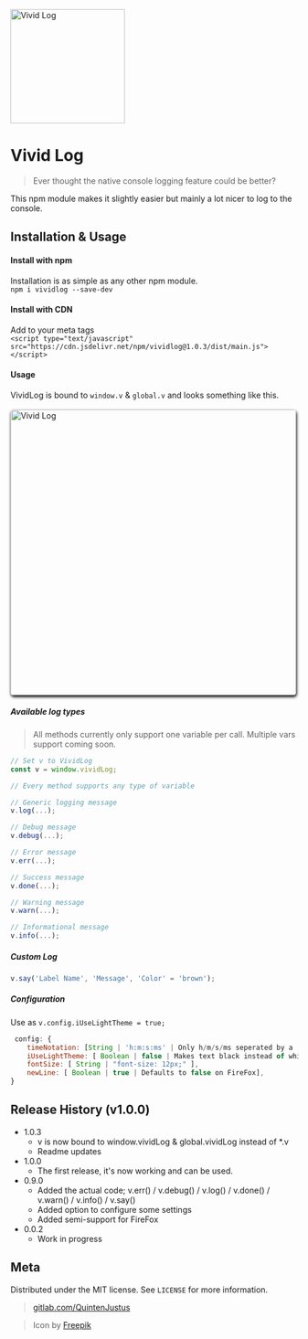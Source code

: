 <img src="https://gitlab.com/uploads/-/system/project/avatar/11976919/logs.png?width=1000"
     alt="Vivid Log" width="200" height="200"/>
# Vivid Log
> Ever thought the native console logging feature could be better?

This npm module makes it slightly easier but mainly a lot nicer to log to the console.

## Installation & Usage
#### Install with npm
Installation is as simple as any other npm module.<br>
`npm i vividlog --save-dev`<br>

#### Install with CDN
Add to your meta tags <br>
`<script type="text/javascript" src="https://cdn.jsdelivr.net/npm/vividlog@1.0.3/dist/main.js"></script>`

#### Usage
VividLog is bound to `window.v` & `global.v` and looks something like this.<br><br>
<img src="https://gitlab.com/QuintenJustus/vividlog/raw/master/assets/withconsole.png"
     alt="Vivid Log" height="500" style="border-radius:5px; box-shadow: 1px 3px 5px black"/>

##### Available log types
> All methods currently only support one variable per call. Multiple vars support coming soon.
```javascript
// Set v to VividLog
const v = window.vividLog;

// Every method supports any type of variable

// Generic logging message
v.log(...);

// Debug message
v.debug(...);

// Error message
v.err(...);

// Success message
v.done(...);

// Warning message
v.warn(...);

// Informational message
v.info(...);
```
##### Custom Log
```javascript
v.say('Label Name', 'Message', 'Color' = 'brown');
```
##### Configuration
Use as `v.config.iUseLightTheme = true;`
```javascript
 config: {
    timeNotation: [String | 'h:m:s:ms' | Only h/m/s/ms seperated by a ':'],
    iUseLightTheme: [ Boolean | false | Makes text black instead of white ],
    fontSize: [ String | "font-size: 12px;" ],
    newLine: [ Boolean | true | Defaults to false on FireFox],
}
```

## Release History (v1.0.0)
* 1.0.3
    * v is now bound to window.vividLog & global.vividLog instead of *.v
    * Readme updates
* 1.0.0
    * The first release, it's now working and can be used.
* 0.9.0
    * Added the actual code; v.err() / v.debug() / v.log() / v.done() / v.warn() / v.info() / v.say()
    * Added option to configure some settings
    * Added semi-support for FireFox
* 0.0.2
    * Work in progress

## Meta

Distributed under the MIT license. See ``LICENSE`` for more information.

> [gitlab.com/QuintenJustus](https://gitlab.com/QuintenJustus)

> Icon by [Freepik](https://www.freepik.com/)
